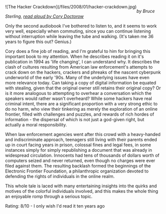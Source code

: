 <!--
.. title: The Hacker Crackdown : Law and Disorder on the Electronic Frontier
.. slug: the-hacker-crackdown-law-and-disorder-on-the-electronic-frontier
.. date: 2008-02-02 16:15:49-06:00
.. tags: media,book,non-fiction,audiobook,culture,internet,software,law,doctorow,stirling
-->

<span style="float: left">
![The Hacker Crackdown](/files/2008/01/hacker-crackdown.jpg)
</span>

*by Bruce Sterling, [read aloud by Cory Doctorow](http://www.archive.org/search.php?query=hacker%20crackdown%20AND%20mediatype%3Aaudio%20AND%20collection%3Aopensource_audio)*

Only the second audiobook I've bothered to listen to, and it seems to
work very well, especially when commuting, since you can continue
listening without interruption while leaving the tube and walking. (It's
taken me 36 years to figure this out? Genius.)

Cory does a fine job of reading, and I'm grateful to him for bringing
this important book to my attention. When he describes reading it on
it's publication in 1994 as 'life changing', I can understand why. It
describes the clash of cultures resulting from American law
enforcement's attempts to crack down on the hackers, crackers and
phreaks of the nascent cyberpunk underworld of the early '90s. Many of
the underlying issues have even more relevance today. Can taking a copy
of digital information be equated with stealing, given that the original
owner still retains their original copy? Or is it more analogous to
attempting to overhear a conversation which the speakers would rather
wasn't overheard? While some hackers have real criminal intent, there
are a significant proportion with a very strong ethic to do no harm, who
view their tinkering as merely the exploration of an online frontier,
filled with challenges and puzzles, and rewards of rich hordes of
information - the dispersal of which is not just a god-given right, but
actually a moral responsibility.

When law enforcement agencies went after this crowd with a heavy-handed
and indiscriminate approach, teenagers still living with their parents
ended up in court facing years in prison, colossal fines and legal fees,
in some instances simply for simply republishing a document that was
already in widespread circulation. Innocents had tens of thousands of
dollars worth of computers seized and never returned, even though no
charges were ever filed against them. The resulting backlash formed the
beginnings of the Electronic Frontier Foundation, a philanthropic
organization devoted to defending the rights of individuals in the
online realm.

This whole tale is laced with many entertaining insights into the quirks
and motives of the colorful individuals involved, and this makes the
whole thing an enjoyable romp through a serious topic.

Rating: 8/10 - I only wish I'd read it ten years ago

<br style="clear: both" />
